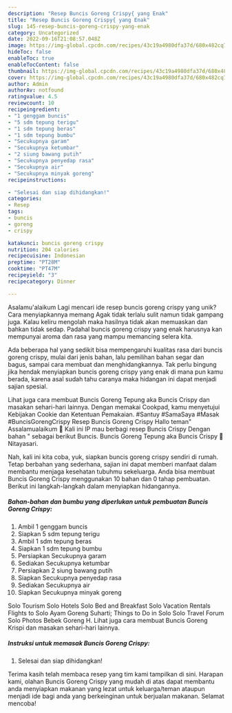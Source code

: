 ```yaml
---
description: "Resep Buncis Goreng Crispy{ yang Enak"
title: "Resep Buncis Goreng Crispy{ yang Enak"
slug: 145-resep-buncis-goreng-crispy-yang-enak
category: Uncategorized
date: 2022-09-16T21:08:57.048Z
image: https://img-global.cpcdn.com/recipes/43c19a4980dfa37d/680x482cq70/buncis-goreng-crispy-foto-resep-utama.jpg
hideToc: false
enableToc: true
enableTocContent: false
thumbnail: https://img-global.cpcdn.com/recipes/43c19a4980dfa37d/680x482cq70/buncis-goreng-crispy-foto-resep-utama.jpg
cover: https://img-global.cpcdn.com/recipes/43c19a4980dfa37d/680x482cq70/buncis-goreng-crispy-foto-resep-utama.jpg
author: Admin
authorAv: notfound
ratingvalue: 4.5
reviewcount: 10
recipeingredient:
- "1 genggam buncis"
- "5 sdm tepung terigu"
- "1 sdm tepung beras"
- "1 sdm tepung bumbu"
- "Secukupnya garam"
- "Secukupnya ketumbar"
- "2 siung bawang putih"
- "Secukupnya penyedap rasa"
- "Secukupnya air"
- "Secukupnya minyak goreng"
recipeinstructions:

- "Selesai dan siap dihidangkan!"
categories:
- Resep
tags:
- buncis
- goreng
- crispy

katakunci: buncis goreng crispy 
nutrition: 204 calories
recipecuisine: Indonesian
preptime: "PT28M"
cooktime: "PT47M"
recipeyield: "3"
recipecategory: Dinner

---
```



Asalamu'alaikum Lagi mencari ide resep buncis goreng crispy yang unik? Cara menyiapkannya memang Agak tidak terlalu sulit namun tidak gampang juga. Kalau keliru mengolah maka hasilnya tidak akan memuaskan dan bahkan tidak sedap. Padahal buncis goreng crispy yang enak harusnya kan mempunyai aroma dan rasa yang mampu memancing selera kita.


Ada beberapa hal yang sedikit bisa mempengaruhi kualitas rasa dari buncis goreng crispy, mulai dari jenis bahan, lalu pemilihan bahan segar dan bagus, sampai cara membuat dan menghidangkannya. Tak perlu bingung jika hendak menyiapkan buncis goreng crispy yang enak di mana pun kamu berada, karena asal sudah tahu caranya maka hidangan ini dapat menjadi sajian spesial.

Lihat juga cara membuat Buncis Goreng Tepung aka Buncis Crispy dan masakan sehari-hari lainnya. Dengan memakai Cookpad, kamu menyetujui Kebijakan Cookie dan Ketentuan Pemakaian. #Santuy #SamaSaya #Masak #BuncisGorengCrispy Resep Buncis Goreng Crispy Hallo teman&#34; Assalamualaikum 🙏 Kali ini IP mau berbagi resep Buncis Crispy Dengan bahan &#34; sebagai berikut Buncis. Buncis Goreng Tepung aka Buncis Crispy 🔪Nitayasari.


Nah, kali ini kita coba, yuk, siapkan buncis goreng crispy sendiri di rumah. Tetap berbahan yang sederhana, sajian ini dapat memberi manfaat dalam membantu menjaga kesehatan tubuhmu sekeluarga. Anda bisa membuat Buncis Goreng Crispy menggunakan 10 bahan dan 0 tahap pembuatan. Berikut ini langkah-langkah dalam menyiapkan hidangannya.

<!--inarticleads1-->

##### Bahan-bahan dan bumbu yang diperlukan untuk pembuatan Buncis Goreng Crispy:

1. Ambil 1 genggam buncis
1. Siapkan 5 sdm tepung terigu
1. Ambil 1 sdm tepung beras
1. Siapkan 1 sdm tepung bumbu
1. Persiapkan Secukupnya garam
1. Sediakan Secukupnya ketumbar
1. Persiapkan 2 siung bawang putih
1. Siapkan Secukupnya penyedap rasa
1. Sediakan Secukupnya air
1. Siapkan Secukupnya minyak goreng


Solo Tourism Solo Hotels Solo Bed and Breakfast Solo Vacation Rentals Flights to Solo Ayam Goreng Suharti; Things to Do in Solo Solo Travel Forum Solo Photos Bebek Goreng H. Lihat juga cara membuat Buncis Goreng Krispi dan masakan sehari-hari lainnya. 

<!--inarticleads2-->

##### Instruksi untuk memasak Buncis Goreng Crispy:


1. Selesai dan siap dihidangkan!



Terima kasih telah membaca resep yang tim kami tampilkan di sini. Harapan kami, olahan Buncis Goreng Crispy yang mudah di atas dapat membantu anda menyiapkan makanan yang lezat untuk keluarga/teman ataupun menjadi ide bagi anda yang berkeinginan untuk berjualan makanan. Selamat mencoba!
